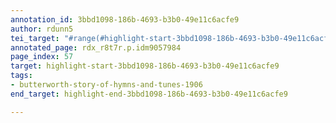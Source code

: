 ```yaml
---
annotation_id: 3bbd1098-186b-4693-b3b0-49e11c6acfe9
author: rdunn5
tei_target: "#range(#highlight-start-3bbd1098-186b-4693-b3b0-49e11c6acfe9, #highlight-end-3bbd1098-186b-4693-b3b0-49e11c6acfe9)"
annotated_page: rdx_r8t7r.p.idm9057984
page_index: 57
target: highlight-start-3bbd1098-186b-4693-b3b0-49e11c6acfe9
tags:
- butterworth-story-of-hymns-and-tunes-1906
end_target: highlight-end-3bbd1098-186b-4693-b3b0-49e11c6acfe9

---
```

